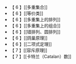 - 【 6 】[[多重集合]]
- 【 6 】[[等价类]]
- 【 6 】[[多重集上的排列]]
- 【 6 】[[多重集上的组合]]
- 【 6 】[[错排列、圆排列]]
- 【 6 】[[鸽巢原理]]
- 【 6 】[[二项式定理]]
- 【 7 】[[容斥原理]]
- 【 7 】[[卡特兰（Catalan）数]]